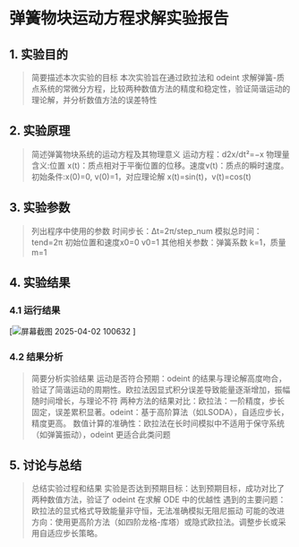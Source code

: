 # 弹簧物块运动方程求解实验报告

## 1. 实验目的

> 简要描述本次实验的目标
本次实验旨在通过欧拉法和 odeint 求解弹簧-质点系统的常微分方程，比较两种数值方法的精度和稳定性，验证简谐运动的理论解，并分析数值方法的误差特性

## 2. 实验原理

> 简述弹簧物块系统的运动方程及其物理意义
运动方程：d2x/dt²=−x
物理量含义:位置 x(t)：质点相对于平衡位置的位移。速度v(t)：质点的瞬时速度。
初始条件:x(0)=0, v(0)=1，对应理论解 x(t)=sin(t)，v(t)=cos⁡(t)

## 3. 实验参数

> 列出程序中使用的参数
时间步长：Δt=2π/step_num
模拟总时间：tend=2π
初始位置和速度x0=0 v0=1
其他相关参数：弹簧系数 k=1，质量 m=1

## 4. 实验结果

### 4.1 运行结果

[![屏幕截图 2025-04-02 100632](https://github.com/user-attachments/assets/04d39b6c-afda-4891-b6a7-15e3d46187e5)
]


### 4.2 结果分析

> 简要分析实验结果
运动是否符合预期：odeint 的结果与理论解高度吻合，验证了简谐运动的周期性。欧拉法因显式积分误差导致能量逐渐增加，振幅随时间增长，与理论不符
两种方法的结果对比：欧拉法：一阶精度，步长固定，误差累积显著。odeint：基于高阶算法（如LSODA），自适应步长，精度更高。
数值计算的准确性：欧拉法在长时间模拟中不适用于保守系统（如弹簧振动），odeint 更适合此类问题

## 5. 讨论与总结

> 总结实验过程和结果
实验是否达到预期目标：达到预期目标，成功对比了两种数值方法，验证了 odeint 在求解 ODE 中的优越性
遇到的主要问题：欧拉法的显式格式导致能量非守恒，无法准确模拟无阻尼振动
可能的改进方向：使用更高阶方法（如四阶龙格-库塔）或隐式欧拉法。调整步长或采用自适应步长策略。


